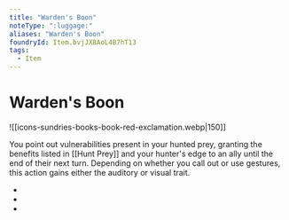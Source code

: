 ```yaml
---
title: "Warden's Boon"
noteType: ":luggage:"
aliases: "Warden's Boon"
foundryId: Item.bvjJXBAoL4B7hT13
tags:
  - Item
---
```


# Warden's Boon
![[icons-sundries-books-book-red-exclamation.webp|150]]

You point out vulnerabilities present in your hunted prey, granting the benefits listed in [[Hunt Prey]] and your hunter's edge to an ally until the end of their next turn. Depending on whether you call out or use gestures, this action gains either the auditory or visual trait.

*   
*   
*   
